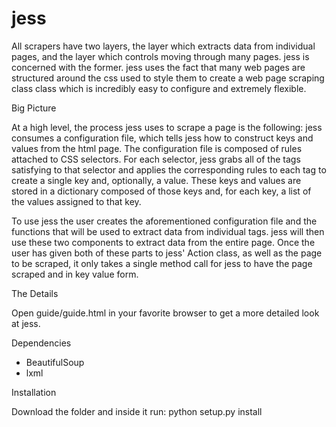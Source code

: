 # jess

All scrapers have two layers, the layer which extracts data from individual
pages, and the layer which controls moving through many pages. jess is concerned
with the former. jess uses the fact that many web pages are structured around the css
used to style them to create a web page scraping class class which is incredibly easy
to configure and extremely flexible.

Big Picture

At a high level, the process jess uses to scrape a page is the following:
jess consumes a configuration file, which tells jess how to construct keys and values
from the html page. The configuration file is composed of rules attached to CSS selectors.
For each selector, jess grabs all of the tags satisfying to that selector and applies
the corresponding rules to each tag to create a single key and, optionally, a value.
These keys and values are stored in a dictionary composed of those keys and, for each key,
a list of the values assigned to that key.

To use jess the user creates the aforementioned configuration file and
the functions that will be used to extract data from individual tags. jess will
then use these two components to extract data from the entire page. Once the user has given
both of these parts to jess' Action class, as well as the page to be scraped, it only takes a
single method call for jess to have the page scraped and in key value form.

The Details

Open guide/guide.html in your favorite browser to get a more detailed look at jess.

Dependencies

 * BeautifulSoup
 * lxml

Installation

Download the folder and inside it run: python setup.py install
